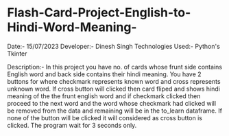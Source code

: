 # Flash-Card-Project-English-to-Hindi-Word-Meaning-

Date:- 15/07/2023
Developer:- Dinesh Singh
Technologies Used:- Python's Tkinter

Description:-  In this project you have no. of cards whose frunt side contains English word and back side contains their
hindi meaning. You have 2 buttons for where checkmark represents known word and cross represents unknown word. If cross
button will clicked then card fliped and shows hindi meaning of the the frunt english word and if checkmark clicked then
proceed to the next word and the word whose checkmark had clicked will be removed from the data and remaining will be in
the to_learn dataframe.
If none of the button will be clicked it will considered as cross button is clicked. The program wait for 3 seconds only.
